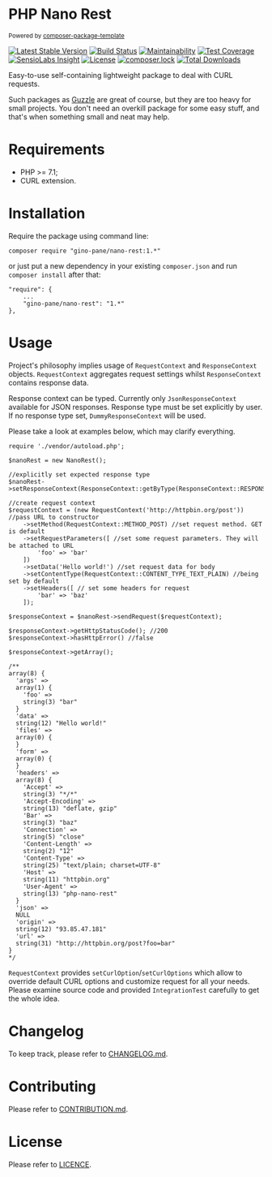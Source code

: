 PHP Nano Rest
=============

<sub>Powered by [composer-package-template](https://github.com/GinoPane/composer-package-template)</sub>

[![Latest Stable Version](https://poser.pugx.org/gino-pane/nano-rest/v/stable)](https://packagist.org/packages/gino-pane/nano-rest)
[![Build Status](https://travis-ci.org/GinoPane/php-nano-rest.svg?branch=master)](https://travis-ci.org/GinoPane/php-nano-rest)
[![Maintainability](https://img.shields.io/codeclimate/maintainability/GinoPane/php-nano-rest.svg)](https://codeclimate.com/github/GinoPane/php-nano-rest/maintainability)
[![Test Coverage](https://img.shields.io/codeclimate/coverage/github/GinoPane/php-nano-rest.svg)](https://codeclimate.com/github/GinoPane/php-nano-rest/test_coverage)
[![SensioLabs Insight](https://img.shields.io/sensiolabs/i/a31125f1-ff97-41c9-b0f1-9e6b5eb58470.svg)](https://insight.sensiolabs.com/projects/a31125f1-ff97-41c9-b0f1-9e6b5eb58470)
[![License](https://poser.pugx.org/gino-pane/nano-rest/license)](https://packagist.org/packages/gino-pane/nano-rest)
[![composer.lock](https://poser.pugx.org/gino-pane/nano-rest/composerlock)](https://packagist.org/packages/gino-pane/nano-rest)
[![Total Downloads](https://poser.pugx.org/gino-pane/nano-rest/downloads)](https://packagist.org/packages/gino-pane/nano-rest)

Easy-to-use self-containing lightweight package to deal with CURL requests.

Such packages as [Guzzle](https://github.com/guzzle/guzzle) are great of course, but they are too heavy for small projects. You don't need an overkill package for some easy stuff, and that's when something small and neat may help.

Requirements
============

* PHP >= 7.1;
* CURL extension.

Installation
============

Require the package using command line:

`composer require "gino-pane/nano-rest:1.*"`

or just put a new dependency in your existing `composer.json` and run `composer install` after that:

```
"require": {
    ...
    "gino-pane/nano-rest": "1.*"
},
```

Usage
=====

Project's philosophy implies usage of `RequestContext` and `ResponseContext` objects. `RequestContext` aggregates request settings
whilst `ResponseContext` contains response data.

Response context can be typed. Currently only `JsonResponseContext` available for JSON responses. Response type must be set explicitly by
user. If no response type set, `DummyResponseContext` will be used.

Please take a look at examples below, which may clarify everything.

```
require './vendor/autoload.php';

$nanoRest = new NanoRest();

//explicitly set expected response type
$nanoRest->setResponseContext(ResponseContext::getByType(ResponseContext::RESPONSE_TYPE_JSON));

//create request context
$requestContext = (new RequestContext('http://httpbin.org/post')) //pass URL to constructor
    ->setMethod(RequestContext::METHOD_POST) //set request method. GET is default
    ->setRequestParameters([ //set some request parameters. They will be attached to URL
        'foo' => 'bar'
    ])
    ->setData('Hello world!') //set request data for body
    ->setContentType(RequestContext::CONTENT_TYPE_TEXT_PLAIN) //being set by default
    ->setHeaders([ // set some headers for request
        'bar' => 'baz'
    ]);

$responseContext = $nanoRest->sendRequest($requestContext);

$responseContext->getHttpStatusCode(); //200
$responseContext->hasHttpError() //false

$responseContext->getArray();

/**
array(8) {
  'args' =>
  array(1) {
    'foo' =>
    string(3) "bar"
  }
  'data' =>
  string(12) "Hello world!"
  'files' =>
  array(0) {
  }
  'form' =>
  array(0) {
  }
  'headers' =>
  array(8) {
    'Accept' =>
    string(3) "*/*"
    'Accept-Encoding' =>
    string(13) "deflate, gzip"
    'Bar' =>
    string(3) "baz"
    'Connection' =>
    string(5) "close"
    'Content-Length' =>
    string(2) "12"
    'Content-Type' =>
    string(25) "text/plain; charset=UTF-8"
    'Host' =>
    string(11) "httpbin.org"
    'User-Agent' =>
    string(13) "php-nano-rest"
  }
  'json' =>
  NULL
  'origin' =>
  string(12) "93.85.47.181"
  'url' =>
  string(31) "http://httpbin.org/post?foo=bar"
}
*/

```

`RequestContext` provides `setCurlOption`/`setCurlOptions` which allow to override default CURL options
and customize request for all your needs. Please examine source code and provided `IntegrationTest` carefully
to get the whole idea.

Changelog
=========

To keep track, please refer to [CHANGELOG.md](https://github.com/GinoPane/php-nano-rest/blob/master/CHANGELOG.md).

Contributing
============

Please refer to [CONTRIBUTION.md](https://github.com/GinoPane/php-nano-rest/blob/master/README.md).

License
=======

Please refer to [LICENCE](https://github.com/GinoPane/php-nano-rest/blob/master/LICENCE).

